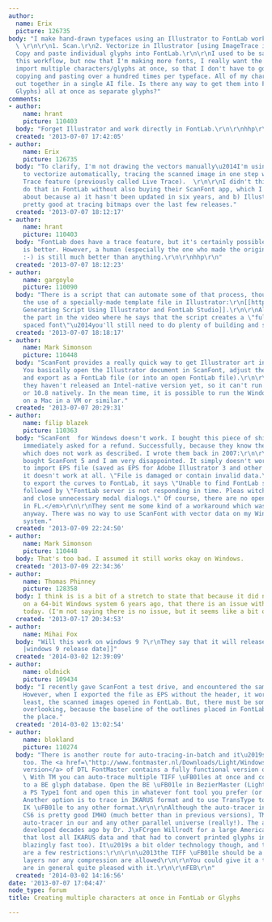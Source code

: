 ```yaml
---
author:
  name: Erix
  picture: 126735
body: "I make hand-drawn typefaces using an Illustrator to FontLab workflow like this:
  \ \r\n\r\n1. Scan.\r\n2. Vectorize in Illustrator [using ImageTrace in AI CS6].\r\n3.
  Copy and paste individual glyphs into FontLab.\r\n\r\nI used to be satisfied with
  this workflow, but now that I'm making more fonts, I really want the ability to
  import multiple characters/glyphs at once, so that I don't have to go back and forth
  copying and pasting over a hundred times per typeface. All of my characters start
  out together in a single AI file. Is there any way to get them into FontLab (or
  Glyphs) all at once as separate glyphs?"
comments:
- author:
    name: hrant
    picture: 110403
  body: "Forget Illustrator and work directly in FontLab.\r\n\r\nhhp\r\n"
  created: '2013-07-07 17:42:05'
- author:
    name: Erix
    picture: 126735
  body: "To clarify, I'm not drawing the vectors manually\u2014I'm using Illustrator
    to vectorize automatically, tracing the scanned image in one step with the Image
    Trace feature (previously called Live Trace).  \r\n\r\nI didn't think you could
    do that in FontLab without also buying their ScanFont app, which I am trepidatious
    about because a) it hasn't been updated in six years, and b) Illustrator has gotten
    pretty good at tracing bitmaps over the last few releases."
  created: '2013-07-07 18:12:17'
- author:
    name: hrant
    picture: 110403
  body: "FontLab does have a trace feature, but it's certainly possible Illustrator's
    is better. However, a human (especially the one who made the original drawings
    :-) is still much better than anything.\r\n\r\nhhp\r\n"
  created: '2013-07-07 18:12:23'
- author:
    name: gargoyle
    picture: 110090
  body: "There is a script that can automate some of that process, though it requires
    the use of a specially-made template file in Illustrator:\r\n[[http://cyborgdino.com/2012/11/font-generating-script-using-illustrator-and-fontlab-studio/|Font
    Generating Script Using Illustrator and FontLab Studio]].\r\n\r\nAlso, ignore
    the part in the video where he says that the script creates a \"fully built, properly
    spaced font\"\u2014you'll still need to do plenty of building and spacing in FontLab."
  created: '2013-07-07 18:18:17'
- author:
    name: Mark Simonson
    picture: 110448
  body: "ScanFont provides a really quick way to get Illustrator art into FontLab.
    You basically open the Illustrator document in ScanFont, adjust the scaling factor,
    and export as a FontLab file (or into an open FontLab file).\r\n\r\nUnfortunately,
    they haven't released an Intel-native version yet, so it can't run on Mac OS 10.7
    or 10.8 natively. In the mean time, it is possible to run the Windows version
    on a Mac in a VM or similar."
  created: '2013-07-07 20:29:31'
- author:
    name: filip blazek
    picture: 110363
  body: "ScanFont  for Windows doesn't work. I bought this piece of shit in 2007 and
    immediately asked for a refund. Successfully, because they know they sell a product
    which does not work as described. I wrote them back in 2007:\r\n\r\n<em>I just
    bought ScanFont 5 and I am very disappointed. It simply doesn't work. When I try
    to import EPS file (saved as EPS for Adobe Illustrator 3 and other versions),
    it doesn't work at all. \"File is damaged or contain invalid data.\". When I try
    to export the curves to FontLab, it says \"Unable to find FontLab server application\"
    followed by \"FontLab server is not responding in time. Pleas witch (!) to FontLab
    and close unnecessary modal dialogs.\" Of course, there are no opened dialogs
    in FL.</em>\r\n\r\nThey sent me some kind of a workaround which was not useful
    anyway. There was no way to use ScanFont with vector data on my Windows 64bit
    system."
  created: '2013-07-09 22:24:50'
- author:
    name: Mark Simonson
    picture: 110448
  body: That's too bad. I assumed it still works okay on Windows.
  created: '2013-07-09 22:34:36'
- author:
    name: Thomas Phinney
    picture: 128358
  body: I think is is a bit of a stretch to state that because it did not work well
    on a 64-bit Windows system 6 years ago, that there is an issue with it on Windows
    today. (I'm not saying there is no issue, but it seems like a bit of a leap.)
  created: '2013-07-17 20:34:53'
- author:
    name: Mihai Fox
  body: "Will this work on windows 9 ?\r\nThey say that it will release next year.\r\n\r\n[[http://www.windows9release.com
    |windows 9 release date]]"
  created: '2014-03-02 12:39:09'
- author:
    name: oldnick
    picture: 109434
  body: "I recently gave ScanFont a test drive, and encountered the same error messages.
    However, when I exported the file as EPS without the header, it worked fine\u2014as
    least, the scanned images opened in FontLab. But, there must be some trick I'm
    overlooking, because the baseline of the outlines placed in FontLab were all over
    the place."
  created: '2014-03-02 13:02:54'
- author:
    name: blokland
    picture: 110274
  body: "There is another route for auto-tracing-in-batch and it\u2019s a free one
    too. The <a href=\"http://www.fontmaster.nl/Downloads/Light/Windows/FM_Light_270.msi.zip\">Light
    version</a> of DTL FontMaster contains a fully functional version of <a href=\"http://www.youtube.com/watch?v=5WNDdGu9Pqg\">TraceMaster</a>.
    \ With TM you can auto-trace multiple TIFF \uFB01les at once and convert these
    to a BE glyph database. Open the BE \uFB01le in BezierMaster (Light), generate
    a PS Type1 font and open this in whatever font tool you prefer (or stick to BM).
    Another option is to trace in IKARUS format and to use TransType to convert the
    IK \uFB01le to any other format.\r\n\r\nAlthough the auto-tracer in Illustrator
    CS6 is pretty good IMHO (much better than in previous versions), TM is the best
    auto-tracer in our and any other parallel universe (really!). The algorithms were
    developed decades ago by Dr. J\xFCrgen Willrodt for a large American type foundry
    that lost all IKARUS data and that had to convert printed glyphs in a jiffy (it\u2019s
    blazingly fast too). It\u2019s a bit older technology though, and therefore there
    are a few restrictions:\r\n\r\n\u2013the TIFF \uFB01le should be a B/W bitmap\r\n\u2013no
    layers nor any compression are allowed\r\n\r\nYou could give it a try. My students
    are in general quite pleased with it.\r\n\r\nFEB\r\n"
  created: '2014-03-02 14:16:56'
date: '2013-07-07 17:04:47'
node_type: forum
title: Creating multiple characters at once in FontLab or Glyphs

---
```


